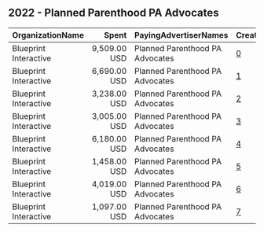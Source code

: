 ## 2022 - Planned Parenthood PA Advocates 
|OrganizationName|Spent|PayingAdvertiserNames|CreativeUrls|Impressions|Genders|AgeBrackets|CountryCodes|BillingAddresses|CandidateBallotInformation|
|:---|---:|:---|:---|---:|:---|:---|:---|:---|:---|
|Blueprint Interactive|9,509.00 USD|Planned Parenthood PA Advocates|[0](https://www.snap.com/political-ads/asset/ab0c7080e681d0d1831fce093d646fd947775c9f037f38b2121bebf8f7625e52?mediaType=mp4)|486,733|FEMALE|18-44|united states|"1220 19th Street NW,Washington,20036,US"||
|Blueprint Interactive|6,690.00 USD|Planned Parenthood PA Advocates|[1](https://www.snap.com/political-ads/asset/86fb67d7b173ebfadab8615153e9db2decea34f65bec8a390f01f9a087d89cf6?mediaType=mp4)|267,228|FEMALE|18-44|united states|"1220 19th Street NW,Washington,20036,US"||
|Blueprint Interactive|3,238.00 USD|Planned Parenthood PA Advocates|[2](https://www.snap.com/political-ads/asset/a14f884203cf32d51b7f586a2d8af5f09539e52c36f0c65d15f51a620e984481?mediaType=mp4)|260,449||18-34|united states|"1220 19th Street NW,Washington,20036,US"||
|Blueprint Interactive|3,005.00 USD|Planned Parenthood PA Advocates|[3](https://www.snap.com/political-ads/asset/e765cb9373ba7b85c7820456dddc23f826062ccd3155b41b083fa4a0a24b0ce9?mediaType=mp4)|205,650||18-34|united states|"1220 19th Street NW,Washington,20036,US"||
|Blueprint Interactive|6,180.00 USD|Planned Parenthood PA Advocates|[4](https://www.snap.com/political-ads/asset/ab0c7080e681d0d1831fce093d646fd947775c9f037f38b2121bebf8f7625e52?mediaType=mp4)|166,951|FEMALE|18-34|united states|"1220 19th Street NW,Washington,20036,US"||
|Blueprint Interactive|1,458.00 USD|Planned Parenthood PA Advocates|[5](https://www.snap.com/political-ads/asset/de35ad1a2eaf3ef41e5464aa25a0d6dfe72d63382799e215acdd373376088630?mediaType=mp4)|112,208||18-34|united states|"1220 19th Street NW,Washington,20036,US"||
|Blueprint Interactive|4,019.00 USD|Planned Parenthood PA Advocates|[6](https://www.snap.com/political-ads/asset/86fb67d7b173ebfadab8615153e9db2decea34f65bec8a390f01f9a087d89cf6?mediaType=mp4)|90,632|FEMALE|18-34|united states|"1220 19th Street NW,Washington,20036,US"||
|Blueprint Interactive|1,097.00 USD|Planned Parenthood PA Advocates|[7](https://www.snap.com/political-ads/asset/043bd181bb93a76e0f31d67d6282e4e20932d68cd39cd946ca618459f2fa5b4c?mediaType=mp4)|41,672||18-34|united states|"1220 19th Street NW,Washington,20036,US"||
